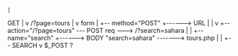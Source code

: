 
    |
   GET
    |
    v
/?page=tours
    |
    v
   form
    |
    +-- method="POST"                   +------>    URL
    |                                   |            v
    +-- action="/?page=tours" --- POST req --->     /?search=sahara
    |                                   |
    +-- name="search"                   +------>  BODY "search=sahara" -------> tours.php
    |                                                                             |
    +-- SEARCH                                                                    v
                                                                                $_POST ?